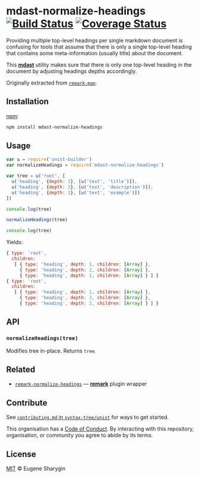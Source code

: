 # mdast-normalize-headings [![Build Status][travis-badge]][travis] [![Coverage Status][codecov-badge]][codecov]

Providing multiple top-level headings per single markdown document is confusing
for tools that assume that there is only a single top-level heading that
contains some meta-information (usually title) about the document.

This [**mdast**][mdast] utility makes sure that there is only one top-level
heading in the document by adjusting headings depths accordingly.

Originally extracted from [`remark-man`][man].

## Installation

[npm][]:

```bash
npm install mdast-normalize-headings
```

## Usage

```js
var u = require('unist-builder')
var normalizeHeadings = require('mdast-normalize-headings')

var tree = u('root', [
  u('heading', {depth: 1}, [u('text', 'title')]),
  u('heading', {depth: 2}, [u('text', 'description')]),
  u('heading', {depth: 1}, [u('text', 'example')])
])

console.log(tree)

normalizeHeadings(tree)

console.log(tree)
```

Yields:

```js
{ type: 'root',
  children:
   [ { type: 'heading', depth: 1, children: [Array] },
     { type: 'heading', depth: 2, children: [Array] },
     { type: 'heading', depth: 1, children: [Array] } ] }
{ type: 'root',
  children:
   [ { type: 'heading', depth: 1, children: [Array] },
     { type: 'heading', depth: 3, children: [Array] },
     { type: 'heading', depth: 2, children: [Array] } ] }
```

## API

### `normalizeHeadings(tree)`

Modifies tree in-place.  Returns `tree`.

## Related

*   [`remark-normalize-headings`][normalize-headings]
    — [**remark**][remark] plugin wrapper

## Contribute

See [`contributing.md` in `syntax-tree/unist`][contributing] for ways to get
started.

This organisation has a [Code of Conduct][coc].  By interacting with this
repository, organisation, or community you agree to abide by its terms.

## License

[MIT][license] © Eugene Sharygin

<!-- Definitions -->

[travis-badge]: https://img.shields.io/travis/syntax-tree/mdast-normalize-headings.svg

[travis]: https://travis-ci.org/syntax-tree/mdast-normalize-headings

[codecov-badge]: https://img.shields.io/codecov/c/github/syntax-tree/mdast-normalize-headings.svg

[codecov]: https://codecov.io/github/syntax-tree/mdast-normalize-headings

[npm]: https://docs.npmjs.com/cli/install

[license]: license

[contributing]: https://github.com/syntax-tree/unist/blob/master/contributing.md

[coc]: https://github.com/syntax-tree/unist/blob/master/code-of-conduct.md

[mdast]: https://github.com/syntax-tree/mdast

[remark]: https://github.com/remarkjs/remark

[man]: https://github.com/remarkjs/remark-man

[normalize-headings]: https://github.com/remarkjs/remark-normalize-headings
